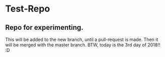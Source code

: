 # Test-Repo
Repo for experimenting.
-----------------------
This will be added to the new branch, until a pull-request is made.
Then it will be merged with the master branch.
BTW, today is the 3rd day of 2018!! :D
